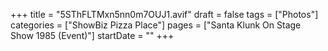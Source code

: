 +++
title = "5SThFLTMxn5nn0m7OUJ1.avif"
draft = false
tags = ["Photos"]
categories = ["ShowBiz Pizza Place"]
pages = ["Santa Klunk On Stage Show 1985 (Event)"]
startDate = ""
+++
